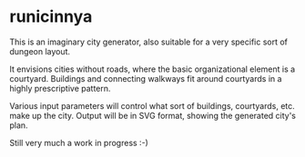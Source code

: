 # runicinnya

This is an imaginary city generator, also suitable for a very specific sort of dungeon layout.

It envisions cities without roads, where the basic organizational element is a courtyard. Buildings and connecting walkways fit around courtyards in a highly prescriptive pattern.

Various input parameters will control what sort of buildings, courtyards, etc. make up the city. Output will be in SVG format, showing the generated city's plan.

Still very much a work in progress :-)
